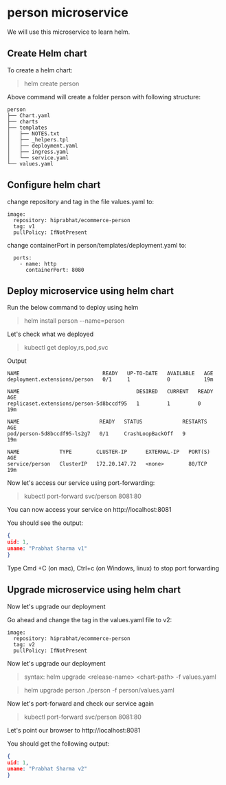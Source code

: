 # person microservice

We will use this microservice to learn helm.

## Create Helm chart

To create a helm chart:

> helm create person

Above command will create a folder person with following structure:

```
person
├── Chart.yaml
├── charts
├── templates
│   ├── NOTES.txt
│   ├── _helpers.tpl
│   ├── deployment.yaml
│   ├── ingress.yaml
│   └── service.yaml
└── values.yaml
```

## Configure helm chart

change repository and tag in the file values.yaml to:

```
image:
  repository: hiprabhat/ecommerce-person
  tag: v1
  pullPolicy: IfNotPresent
```

change containerPort in person/templates/deployment.yaml to:

```
  ports:
    - name: http
      containerPort: 8080
```


## Deploy microservice using helm chart

Run the below command to deploy using helm 

> helm install person --name=person

Let's check what we deployed

> kubectl get deploy,rs,pod,svc

Output

```
NAME                           READY   UP-TO-DATE   AVAILABLE   AGE
deployment.extensions/person   0/1     1            0           19m

NAME                                      DESIRED   CURRENT   READY   AGE
replicaset.extensions/person-5d8bccdf95   1         1         0       19m

NAME                          READY   STATUS             RESTARTS   AGE
pod/person-5d8bccdf95-ls2g7   0/1     CrashLoopBackOff   9          19m

NAME             TYPE        CLUSTER-IP      EXTERNAL-IP   PORT(S)   AGE
service/person   ClusterIP   172.20.147.72   <none>        80/TCP    19m
```

Now let's access our service using port-forwarding:

> kubectl port-forward svc/person 8081:80

You can now access your service on http://localhost:8081

You should see the output:

```json
{
uid: 1,
uname: "Prabhat Sharma v1"
}
```

Type Cmd +C (on mac), Ctrl+c (on Windows, linux) to stop port forwarding

## Upgrade microservice using helm chart

Now let's upgrade our deployment

Go ahead and change the tag in the values.yaml file to v2:

```
image:
  repository: hiprabhat/ecommerce-person
  tag: v2
  pullPolicy: IfNotPresent
```

Now let's upgrade our deployment
> syntax: helm upgrade &lt;release-name&gt; &lt;chart-path&gt; -f values.yaml

> helm upgrade person ./person -f person/values.yaml

Now let's port-forward and check our service again

> kubectl port-forward svc/person 8081:80


Let's point our browser to http://localhost:8081

You should get the following output:

```json
{
uid: 1,
uname: "Prabhat Sharma v2"
}
```

